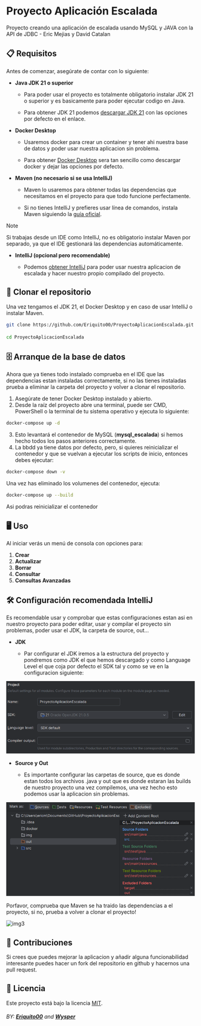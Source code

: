 # Proyecto Aplicación Escalada

Proyecto creando una aplicación de escalada usando MySQL y JAVA con la API de JDBC - Eric Mejias y David Catalan

## 📋 Requisitos

Antes de comenzar, asegúrate de contar con lo siguiente:

- **Java JDK 21 o superior**

   - Para poder usar el proyecto es totalmente obligatorio instalar JDK 21 o superior y es basicamente para poder ejecutar codigo en Java.

   - Para obtener JDK 21 podemos [descargar JDK 21](https://www.oracle.com/java/technologies/javase/jdk21-archive-downloads.html) con las opciones por defecto en el enlace.

- **Docker Desktop**

   - Usaremos docker para crear un container y tener ahi nuestra base de datos y poder usar nuestra aplicacion sin problema.

   - Para obtener [Docker Desktop](https://www.docker.com/products/docker-desktop/) sera tan sencillo como descargar docker y dejar las opciones por defecto.

- **Maven (no necesario si se usa IntelliJ)**

   - Maven lo usaremos para obtener todas las dependencias que necesitamos en el proyecto para que todo funcione perfectamente.

   - Si no tienes IntelliJ y prefieres usar línea de comandos, instala Maven siguiendo la [guía oficial](https://maven.apache.org/install.html).

> [!Note]
>
> Si trabajas desde un IDE como IntelliJ, no es obligatorio instalar Maven por separado, ya que el IDE gestionará las dependencias automáticamente.

- **IntelliJ (opcional pero recomendable)**

   - Podemos [obtener IntelliJ](https://www.jetbrains.com/es-es/idea/download/?section=windows) para poder usar nuestra aplicacion de escalada y hacer nuestro propio compilado del proyecto.

## 🚀 Clonar el repositorio

Una vez tengamos el JDK 21, el Docker Desktop y en caso de usar IntelliJ o instalar Maven.

```bash
git clone https://github.com/Eriquito00/ProyectoAplicacionEscalada.git

cd ProyectoAplicacionEscalada
```

## 🗄️ Arranque de la base de datos

Ahora que ya tienes todo instalado comprueba en el IDE que las dependencias estan instaladas correctamente, si no las tienes instaladas prueba a eliminar la carpeta del proyecto y volver a clonar el repositorio.

1. Asegúrate de tener Docker Desktop instalado y abierto.
2. Desde la raíz del proyecto abre una terminal, puede ser CMD, PowerShell o la terminal de tu sistema operativo y ejecuta lo siguiente:

```bash
docker-compose up -d
```

3. Esto levantará el contenedor de MySQL (**mysql_escalada**) si hemos hecho todos los pasos anteriores correctamente.
4. La bbdd ya tiene datos por defecto, pero, si quieres reinicializar el contenedor y que se vuelvan a ejecutar los scripts de inicio, entonces debes ejecutar:
   
```bash
docker-compose down -v
```

Una vez has eliminado los volumenes del contenedor, ejecuta:

```bash
docker-compose up --build
```

Asi podras reinicializar el contenedor

## 🖥️ Uso

Al iniciar verás un menú de consola con opciones para:

1. **Crear**
2. **Actualizar**
3. **Borrar**
4. **Consultar**
5. **Consultas Avanzadas**

## 🛠️ Configuración recomendada IntelliJ

Es recomendable usar y comprobar que estas configuraciones estan asi en nuestro proyecto para poder editar, usar y compilar el proyecto sin problemas, poder usar el JDK, la carpeta de source, out...

- **JDK**

   - Par configurar el JDK iremos a la estructura del proyecto y pondremos como JDK el que hemos descargado y como Language Level el que coja por defecto el SDK tal y como se ve en la configuracion siguiente:

![img](./img/image.png)

- **Source y Out**

   - Es importante configurar las carpetas de source, que es donde estan todos los archivos .java y out que es donde estaran las builds de nuestro proyecto una vez compilemos, una vez hecho esto podemos usar la aplicacion sin problemas.

![img2](./img/image2.png)

Porfavor, comprueba que Maven se ha traido las dependencias a el proyecto, si no, prueba a volver a clonar el proyecto!

![img3](./img/)

## 🤝 Contribuciones

Si crees que puedes mejorar la aplicacion y añadir alguna funcionabilidad interesante puedes hacer un fork del repositorio en github y hacernos una pull request.

## 📄 Licencia

Este proyecto está bajo la licencia [MIT](./LICENSE).

###### BY: **[Eriquito00](https://github.com/Eriquito00)** and **[Wysper](https://github.com/WysperOtaku)**
